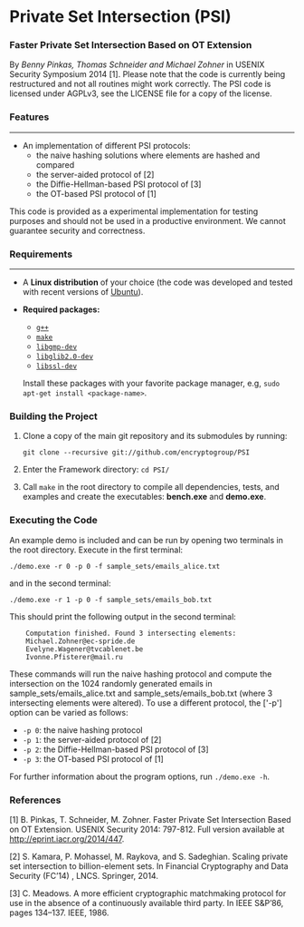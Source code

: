 # Private Set Intersection (PSI)

### Faster Private Set Intersection Based on OT Extension

By *Benny Pinkas, Thomas Schneider and Michael Zohner* in USENIX Security Symposium 2014 [1]. Please note that the code is currently being restructured and not all routines might work correctly. The PSI code is licensed under AGPLv3, see the LICENSE file for a copy of the license. 

### Features
---

* An implementation of different PSI protocols: 
  * the naive hashing solutions where elements are hashed and compared 
  * the server-aided protocol of [2]
  * the Diffie-Hellman-based PSI protocol of [3]
  * the OT-based PSI protocol of [1]

This code is provided as a experimental implementation for testing purposes and should not be used in a productive environment. We cannot guarantee security and correctness.

### Requirements
---

* A **Linux distribution** of your choice (the code was developed and tested with recent versions of [Ubuntu](http://www.ubuntu.com/)).
* **Required packages:**
  * [`g++`](https://packages.debian.org/testing/g++)
  * [`make`](https://packages.debian.org/testing/make)
  * [`libgmp-dev`](https://packages.debian.org/testing/libgmp-dev)
  * [`libglib2.0-dev`](https://packages.debian.org/testing/libglib2.0-dev)
  * [`libssl-dev`](https://packages.debian.org/testing/libssl-dev)

  Install these packages with your favorite package manager, e.g, `sudo apt-get install <package-name>`.


### Building the Project

1. Clone a copy of the main git repository and its submodules by running:
	```
	git clone --recursive git://github.com/encryptogroup/PSI
	```

2. Enter the Framework directory: `cd PSI/`

3. Call `make` in the root directory to compile all dependencies, tests, and examples and create the executables: **bench.exe** and **demo.exe**.

### Executing the Code

An example demo is included and can be run by opening two terminals in the root directory. Execute in the first terminal:

	./demo.exe -r 0 -p 0 -f sample_sets/emails_alice.txt
	
and in the second terminal:
	
	./demo.exe -r 1 -p 0 -f sample_sets/emails_bob.txt
	

This should print the following output in the second terminal: 

		Computation finished. Found 3 intersecting elements:
		Michael.Zohner@ec-spride.de
		Evelyne.Wagener@tvcablenet.be
		Ivonne.Pfisterer@mail.ru



These commands will run the naive hashing protocol and compute the intersection on the 1024 randomly generated emails in sample_sets/emails_alice.txt and sample_sets/emails_bob.txt (where 3 intersecting elements were altered). To use a different protocol, the ['-p'] option can be varied as follows:
  * `-p 0`: the naive hashing protocol 
  * `-p 1`: the server-aided protocol of [2]
  * `-p 2`: the Diffie-Hellman-based PSI protocol of [3]
  * `-p 3`: the OT-based PSI protocol of [1]

For further information about the program options, run ```./demo.exe -h```.

### References

[1] B. Pinkas, T. Schneider, M. Zohner. Faster Private Set Intersection Based on OT Extension. USENIX Security 2014: 797-812. Full version available at http://eprint.iacr.org/2014/447. 

[2] S.  Kamara,  P.  Mohassel,  M.  Raykova,  and S. Sadeghian.  Scaling private set intersection to billion-element sets.  In
Financial Cryptography and Data Security (FC’14) , LNCS. Springer, 2014.

[3] C. Meadows.   A more efficient cryptographic matchmaking protocol for use in the absence of a continuously available third party.   In IEEE S&P’86, pages 134–137. IEEE, 1986.

